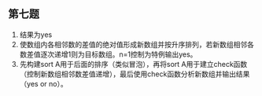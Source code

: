## 第七题

1. 结果为yes
2. 使数组内各相邻数的差值的绝对值形成新数组并按升序排列，若新数组相邻各数差值逐次递增1则为目标数组。n=1控制为特例输出yes。
3. 先构建sort A用于后面的排序（类似冒泡），再将sort A用于建立check函数（控制新数组相邻数差值递增），最后使用check函数分析新数组并输出结果（yes or no）。

